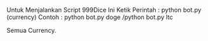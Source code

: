 Untuk Menjalankan Script 999Dice  Ini
Ketik Perintah : python bot.py (currency)
Contoh : python bot.py doge /python bot.py ltc

Semua Currency. 
